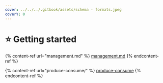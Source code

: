 ```yaml
---
cover: ../../../.gitbook/assets/schema - formats.jpeg
coverY: 0
---
```


# ⭐ Getting started

{% content-ref url="management.md" %}
[management.md](management.md)
{% endcontent-ref %}

{% content-ref url="produce-consume/" %}
[produce-consume](produce-consume/)
{% endcontent-ref %}
